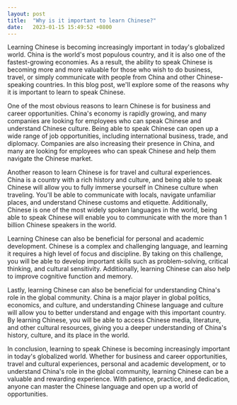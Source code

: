```yaml
---
layout: post
title:  "Why is it important to learn Chinese?"
date:   2023-01-15 15:49:52 +0800
---
```



Learning Chinese is becoming increasingly important in today's globalized world. China is the world's most populous country, and it is also one of the fastest-growing economies. As a result, the ability to speak Chinese is becoming more and more valuable for those who wish to do business, travel, or simply communicate with people from China and other Chinese-speaking countries. In this blog post, we'll explore some of the reasons why it is important to learn to speak Chinese.



One of the most obvious reasons to learn Chinese is for business and career opportunities. China's economy is rapidly growing, and many companies are looking for employees who can speak Chinese and understand Chinese culture. Being able to speak Chinese can open up a wide range of job opportunities, including international business, trade, and diplomacy. Companies are also increasing their presence in China, and many are looking for employees who can speak Chinese and help them navigate the Chinese market.



Another reason to learn Chinese is for travel and cultural experiences. China is a country with a rich history and culture, and being able to speak Chinese will allow you to fully immerse yourself in Chinese culture when traveling. You'll be able to communicate with locals, navigate unfamiliar places, and understand Chinese customs and etiquette. Additionally, Chinese is one of the most widely spoken languages in the world, being able to speak Chinese will enable you to communicate with the more than 1 billion Chinese speakers in the world.



Learning Chinese can also be beneficial for personal and academic development. Chinese is a complex and challenging language, and learning it requires a high level of focus and discipline. By taking on this challenge, you will be able to develop important skills such as problem-solving, critical thinking, and cultural sensitivity. Additionally, learning Chinese can also help to improve cognitive function and memory.



Lastly, learning Chinese can also be beneficial for understanding China's role in the global community. China is a major player in global politics, economics, and culture, and understanding Chinese language and culture will allow you to better understand and engage with this important country. By learning Chinese, you will be able to access Chinese media, literature, and other cultural resources, giving you a deeper understanding of China's history, culture, and its place in the world.



In conclusion, learning to speak Chinese is becoming increasingly important in today's globalized world. Whether for business and career opportunities, travel and cultural experiences, personal and academic development, or to understand China's role in the global community, learning Chinese can be a valuable and rewarding experience. With patience, practice, and dedication, anyone can master the Chinese language and open up a world of opportunities.




